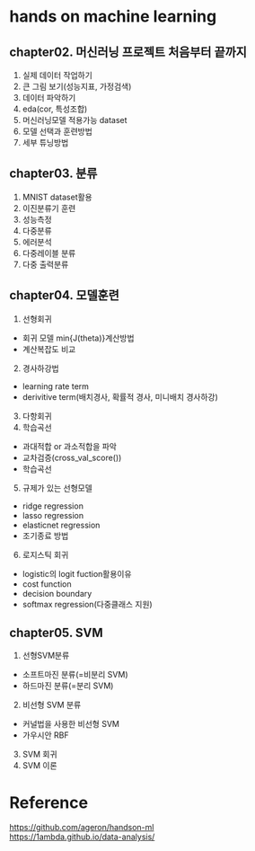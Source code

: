 # hands on machine learning

## chapter02. 머신러닝 프로젝트 처음부터 끝까지

1. 실제 데이터 작업하기 
2. 큰 그림 보기(성능지표, 가정검색)
3. 데이터 파악하기
4. eda(cor, 특성조합)
5. 머신러닝모델 적용가능 dataset
6. 모델 선택과 훈련방법
7. 세부 튜닝방법

## chapter03. 분류
1. MNIST dataset활용
2. 이진분류기 훈련
3. 성능측정
4. 다중분류
5. 에러분석
6. 다중레이블 분류
7. 다중 출력분류


## chapter04. 모델훈련
1. 선형회귀
- 회귀 모델 min{J(theta)}계산방법
- 계산복잡도 비교
2. 경사하강법
- learning rate term 
- derivitive term(배치경사, 확률적 경사, 미니배치 경사하강)
3. 다항회귀
4. 학습곡선
- 과대적합 or 과소적합을 파악
- 교차검증(cross_val_score())
- 학습곡선
5. 규제가 있는 선형모델 
- ridge regression
- lasso regression
- elasticnet regression
- 조기종료 방법
6. 로지스틱 회귀
- logistic의 logit fuction활용이유
- cost function
- decision boundary
- softmax regression(다중클래스 지원)

## chapter05. SVM
1. 선형SVM분류
 - 소프트마진 분류(=비분리 SVM)
 - 하드마진 분류(=분리 SVM)
2. 비선형 SVM 분류
 - 커널법을 사용한 비선형 SVM
 - 가우시안 RBF
3. SVM 회귀
4. SVM 이론

# Reference
https://github.com/ageron/handson-ml <br>
https://1ambda.github.io/data-analysis/
